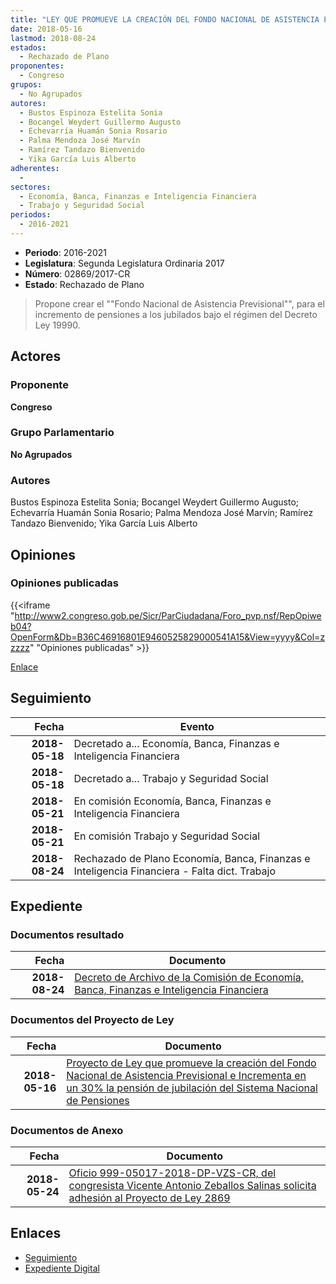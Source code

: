 ```yaml
---
title: "LEY QUE PROMUEVE LA CREACIÓN DEL FONDO NACIONAL DE ASISTENCIA PREVISIONAL E INCREMENTA EN UN 30% LA PENSIÓN DE JUBILACIÓN DEL SISTEMA NACIONAL DE PENSIONES"
date: 2018-05-16
lastmod: 2018-08-24
estados: 
  - Rechazado de Plano
proponentes: 
  - Congreso
grupos: 
  - No Agrupados
autores: 
  - Bustos Espinoza Estelita Sonia
  - Bocangel Weydert Guillermo Augusto
  - Echevarría Huamán Sonia Rosario
  - Palma Mendoza José Marvín
  - Ramírez Tandazo Bienvenido
  - Yika García Luis Alberto
adherentes: 
  - 
sectores: 
  - Economía, Banca, Finanzas e Inteligencia Financiera
  - Trabajo y Seguridad Social
periodos: 
  - 2016-2021
---
```


- **Periodo**: 2016-2021
- **Legislatura**: Segunda Legislatura Ordinaria 2017
- **Número**: 02869/2017-CR
- **Estado**: Rechazado de Plano

> Propone crear el ""Fondo Nacional de Asistencia Previsional"", para el incremento de pensiones a los jubilados bajo el régimen del Decreto Ley 19990.


## Actores

### Proponente

**Congreso**

### Grupo Parlamentario

**No Agrupados**

### Autores

Bustos Espinoza Estelita Sonia; Bocangel Weydert Guillermo Augusto; Echevarría Huamán Sonia Rosario; Palma Mendoza José Marvín; Ramírez Tandazo Bienvenido; Yika García Luis Alberto


## Opiniones

### Opiniones publicadas

{{<iframe "http://www2.congreso.gob.pe/Sicr/ParCiudadana/Foro_pvp.nsf/RepOpiweb04?OpenForm&Db=B36C46916801E9460525829000541A15&View=yyyy&Col=zzzzz" "Opiniones publicadas" >}}

[Enlace](http://www2.congreso.gob.pe/Sicr/ParCiudadana/Foro_pvp.nsf/RepOpiweb04?OpenForm&Db=B36C46916801E9460525829000541A15&View=yyyy&Col=zzzzz)

## Seguimiento

| Fecha | Evento |
|------:|--------|
| **2018-05-18** | Decretado a... Economía, Banca, Finanzas e Inteligencia Financiera|
| **2018-05-18** | Decretado a... Trabajo y Seguridad Social|
| **2018-05-21** | En comisión Economía, Banca, Finanzas e Inteligencia Financiera|
| **2018-05-21** | En comisión Trabajo y Seguridad Social|
| **2018-08-24** | Rechazado de Plano Economía, Banca, Finanzas e Inteligencia Financiera - Falta dict. Trabajo|


## Expediente


### Documentos resultado

| Fecha | Documento |
|------:|--------|
| **2018-08-24** | [Decreto de Archivo de la Comisión de Economía, Banca, Finanzas e Inteligencia Financiera](http://www.leyes.congreso.gob.pe/Documentos/2016_2021/Decretos/Archivamiento/DA0286920180824.PDF) |

### Documentos del Proyecto de Ley

| Fecha | Documento |
|------:|--------|
| **2018-05-16** | [Proyecto de Ley que promueve la creación del Fondo Nacional de Asistencia Previsional e Incrementa en un 30% la pensión de jubilación del Sistema Nacional de Pensiones](http://www.leyes.congreso.gob.pe/Documentos/2016_2021/Proyectos_de_Ley_y_de_Resoluciones_Legislativas/PL0286920180516..PDF) |

### Documentos de Anexo

| Fecha | Documento |
|------:|--------|
| **2018-05-24** | [Oficio 999-05017-2018-DP-VZS-CR, del congresista Vicente Antonio Zeballos Salinas solicita adhesión al Proyecto de Ley 2869](http://www.leyes.congreso.gob.pe/Documentos/2016_2021/Adhesiones/Proyectos_de_Ley/OFICIO-999-05-2017-2018-DP-VZS-CR.pdf) |

## Enlaces 

- [Seguimiento](http://www2.congreso.gob.pe/Sicr/TraDocEstProc/CLProLey2016.nsf/f7fff46988ca05b1052578e100829cc7/69d5ee52576523fc0525828f007c757c?OpenDocument)
- [Expediente Digital](http://www2.congreso.gob.pe/Sicr/TraDocEstProc/CLProLey2016.nsf/f7fff46988ca05b1052578e100829cc7/69d5ee52576523fc0525828f007c757c?OpenDocument&Click=05257FB7005EB655.eb71d0cf91d8294e05256cdf006b5706/$Body/0.1C6C)
